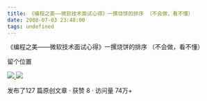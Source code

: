 ```yaml
---
title: 《编程之美——微软技术面试心得》一摞烧饼的排序 （不会做，看不懂）
date: 2008-07-03 23:48:00
tags: undefined
---
```

《编程之美——微软技术面试心得》一摞烧饼的排序 （不会做，看不懂）

留个位置



[ ![](https://profile.csdnimg.cn/5/2/5/3_cuipengfei1)
![](https://g.csdnimg.cn/static/user-reg-year/1x/11.png)
](https://blog.csdn.net/cuipengfei1)



发布了127 篇原创文章  ·  获赞 8  ·  访问量 74万+

